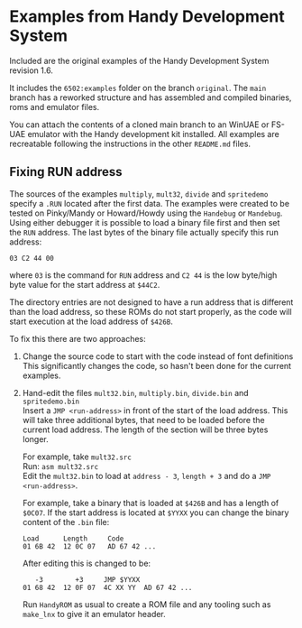 # Examples from Handy Development System

Included are the original examples of the Handy Development System revision 1.6.

It includes the `6502:examples` folder on the branch `original`.
The `main` branch has a reworked structure and has assembled and compiled binaries, roms and emulator files.

You can attach the contents of a cloned main branch to an WinUAE or FS-UAE emulator with the Handy development kit installed. All examples are recreatable following the instructions in the other `README.md` files.

## Fixing RUN address

The sources of the examples `multiply`, `mult32`, `divide` and `spritedemo` specify a `.RUN` located after the first data. The examples were created to be tested on Pinky/Mandy or Howard/Howdy using the `Handebug` or `Mandebug`. Using either debugger it is possible to load a binary file first and then set the `RUN` address. The last bytes of the binary file actually specify this run address:

```
03 C2 44 00
```

where `03` is the command for `RUN` address and `C2 44` is the low byte/high byte value for the start address at `$44C2`.

The directory entries are not designed to have a run address that is different than the load address, so these ROMs do not start properly, as the code will start execution at the load address of `$426B`.

To fix this there are two approaches:

1. Change the source code to start with the code instead of font definitions  
   This significantly changes the code, so hasn't been done for the current examples.

2. Hand-edit the files `mult32.bin`, `multiply.bin`, `divide.bin` and `spritedemo.bin`  
   Insert a `JMP <run-address>` in front of the start of the load address. This will take three additional bytes, that need to be loaded before the current load address. The length of the section will be three bytes longer.

   For example, take `mult32.src`  
   Run: `asm mult32.src`  
   Edit the `mult32.bin` to load at `address - 3`, `length + 3` and do a `JMP <run-address>`.

   For example, take a binary that is loaded at `$426B` and has a length of `$0C07`. If the start address is located at `$YYXX` you can change the binary content of the `.bin` file:

   ```
   Load      Length     Code
   01 6B 42  12 0C 07   AD 67 42 ...
   ```

   After editing this is changed to be: 

   ```
      -3        +3     JMP $YYXX
   01 68 42  12 0F 07  4C XX YY  AD 67 42 ...
   ```
   
   Run `HandyROM` as usual to create a ROM file and any tooling such as `make_lnx` to give it an emulator header.